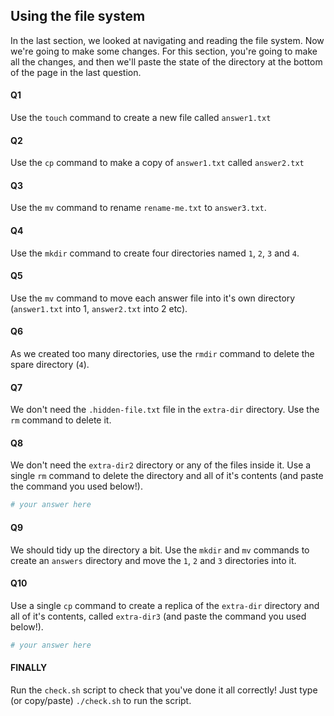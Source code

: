 ## Using the file system
In the last section, we looked at navigating and reading the file system. Now we're going to make some changes. For this section, you're going to make all the changes, and then we'll paste the state of the directory at the bottom of the page in the last question. 

#### Q1
Use the `touch` command to create a new file called `answer1.txt`

#### Q2
Use the `cp` command to make a copy of `answer1.txt` called `answer2.txt`

#### Q3
Use the `mv` command to rename `rename-me.txt` to `answer3.txt`.

#### Q4
Use the `mkdir` command to create four directories named `1`, `2`, `3` and `4`.

#### Q5
Use the `mv` command to move each answer file into it's own directory (`answer1.txt` into 1, `answer2.txt` into 2 etc).

#### Q6
As we created too many directories, use the `rmdir` command to delete the spare directory (`4`).

#### Q7
We don't need the `.hidden-file.txt` file in the `extra-dir` directory. Use the `rm` command to delete it.

#### Q8
We don't need the `extra-dir2` directory or any of the files inside it. Use a single `rm` command to delete the directory and all of it's contents (and paste the command you used below!).
```sh
# your answer here

```

#### Q9
We should tidy up the directory a bit. Use the `mkdir` and `mv` commands to create an `answers` directory and move the `1`, `2` and `3` directories into it.

#### Q10
Use a single `cp` command to create a replica of the `extra-dir` directory and all of it's contents, called `extra-dir3` (and paste the command you used below!).
```sh
# your answer here

```

#### FINALLY
Run the `check.sh` script to check that you've done it all correctly! Just type (or copy/paste) `./check.sh` to run the script.
